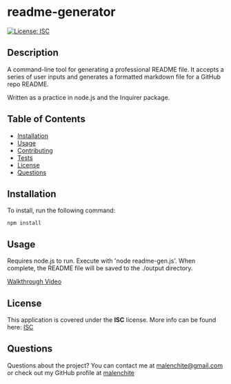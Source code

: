 # readme-generator  
[![License: ISC](https://img.shields.io/badge/License-ISC-blue.svg)](https://opensource.org/licenses/ISC)
## Description
A command-line tool for generating a professional README file. It accepts a series of user inputs and generates a formatted markdown file for a GitHub repo README.

Written as a practice in node.js and the Inquirer package.

## Table of Contents
* [Installation](#Installation)
* [Usage](#Usage)
* [Contributing](#Contributing)
* [Tests](#Tests)
* [License](#License)
* [Questions](#Questions)

## Installation
To install, run the following command:  
```
npm install
```

## Usage
Requires node.js to run. Execute with 'node readme-gen.js'. When complete, the README file will be saved to the ./output directory.

[Walkthrough Video](#)

## License  
This application is covered under the **ISC** license. More info can be found here: [ISC](https://opensource.org/licenses/ISC)

## Questions
Questions about the project? You can contact me at malenchite@gmail.com or check out my GitHub profile at [malenchite](https://github.com/malenchite)
